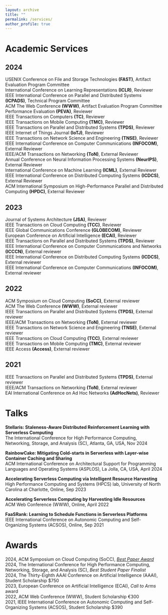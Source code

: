 ```yaml
---
layout: archive
title: ""
permalink: /services/
author_profile: true
---
```


# Academic Services

## 2024

USENIX Conference on File and Storage Technologies **(FAST)**, Artifact Evaluation Program Committee  
International Conference on Learning Representations **(ICLR)**, Reviewer  
IEEE International Conference on Parallel and Distributed Systems **(ICPADS)**, Technical Program Committee  
ACM The Web Conference **(WWW)**, Artifact Evaluation Program Committee  
Performance Evaluation **(PEVA)**, Reviewer  
IEEE Transactions on Computers **(TC)**, Reviewer  
IEEE Transactions on Mobile Computing **(TMC)**, Reviewer  
IEEE Transactions on Parallel and Distributed Systems **(TPDS)**, Reviewer  
IEEE Internet of Things Journal **(IoTJ)**, Reviewer  
IEEE Transactions on Network Science and Engineering **(TNSE)**, Reviewer  
IEEE International Conference on Computer Communications **(INFOCOM)**, External Reviewer  
IEEE/ACM Transactions on Networking **(ToN)**, External Reviewer  
Annual Conference on Neural Information Processing Systems **(NeurIPS)**, External Reviewer  
International Conference on Machine Learning **(ICML)**, External Reviewer  
IEEE International Conference on Distributed Computing Systems **(ICDCS)**, External Reviewer  
ACM International Symposium on High-Performance Parallel and Distributed Computing **(HPDC)**, External Reviewer  

## 2023

Journal of Systems Architecture **(JSA)**, Reviewer  
IEEE Transactions on Cloud Computing **(TCC)**, Reviewer  
IEEE Global Communications Conference **(GLOBECOM)**, Reviewer  
European Conference on Artificial Intelligence **(ECAI)**, Reviewer  
IEEE Transactions on Parallel and Distributed Systems **(TPDS)**, Reviewer  
IEEE International Conference on Computer Communications and Networks **(ICCCN)**, External reviewer  
IEEE International Conference on Distributed Computing Systems **(ICDCS)**, External reviewer  
IEEE International Conference on Computer Communications **(INFOCOM)**, External reviewer

## 2022

ACM Symposium on Cloud Computing **(SoCC)**, External reviewer   
ACM The Web Conference **(WWW)**, External reviewer   
IEEE Transactions on Parallel and Distributed Systems **(TPDS)**, External reviewer   
IEEE/ACM Transactions on Networking **(ToN)**, External reviewer   
IEEE Transactions on Network Science and Engineering **(TNSE)**, External reviewer   
IEEE Transactions on Cloud Computing **(TCC)**, External reviewer  
IEEE Transactions on Mobile Computing **(TMC)**, External reviewer   
IEEE Access **(Access)**, External reviewer

## 2021

IEEE Transactions on Parallel and Distributed Systems **(TPDS)**, External reviewer   
IEEE/ACM Transactions on Networking **(ToN)**, External reviewer   
EAI International Conference on Ad Hoc Networks **(AdHocNets)**, Reviewer  

# Talks

**Stellaris: Staleness-Aware Distributed Reinforcement Learning with Serverless Computing**  
The International Conference for High Performance Computing, Networking, Storage, and Analysis (SC), Atlanta, GA, USA, Nov 2024 

**RainbowCake: Mitigating Cold-starts in Serverless with Layer-wise Container Caching and Sharing**  
ACM International Conference on Architectural Support for Programming Languages and Operating Systems (ASPLOS), La Jolla, CA, USA, April 2024

**Accelerating Serverless Computing via Intelligent Resource Harvesting**  
High Performance Computing and Systems (HPCS) lab, University of North Carolina at Charlotte, Online, Sep 2023

**Accelerating Serverless Computing by Harvesting Idle Resources**  
ACM Web Conference (WWW), Online, April 2022

**FaaSRank: Learning to Schedule Functions in Serverless Platforms**  
IEEE International Conference on Autonomic Computing and Self-Organizing Systems (ACSOS), Online, Sep 2021


# Awards

2024, ACM Symposium on Cloud Computing (SoCC), [*Best Paper Award*](https://hanfeiyu.github.io/files/socc24-best-paper.jpg)    
2024, The International Conference for High Performance Computing, Networking, Storage, and Analysis (SC), *Best Student Paper Finalist*    
2024, The Thirty-Eighth AAAI Conference on Artificial Intelligence (AAAI), Student Scholarship $750  
2023, European Conference on Artificial Intelligence (ECAI), *Call to Arms* award  
2022, ACM Web Conference (WWW), Student Scholarship €300  
2021, IEEE International Conference on Autonomic Computing and Self-Organizing Systems (ACSOS), Student Scholarship $390  
